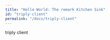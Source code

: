 ```yaml
---
title: "Hello World: The remark Kitchen Sink"
id: "triply-client"
permalink: "/docs/triply-client"
---
```

triply client
